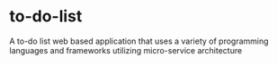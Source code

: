 # to-do-list
A to-do list web based application that uses a variety of programming languages and frameworks utilizing micro-service architecture
